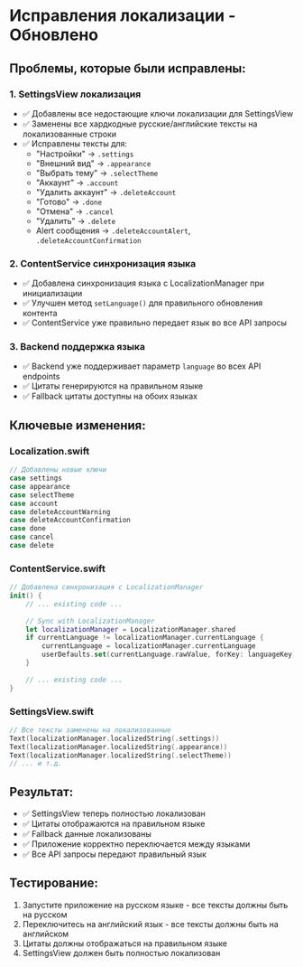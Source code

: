 # Исправления локализации - Обновлено

## Проблемы, которые были исправлены:

### 1. SettingsView локализация
- ✅ Добавлены все недостающие ключи локализации для SettingsView
- ✅ Заменены все хардкодные русские/английские тексты на локализованные строки
- ✅ Исправлены тексты для:
  - "Настройки" → `.settings`
  - "Внешний вид" → `.appearance`
  - "Выбрать тему" → `.selectTheme`
  - "Аккаунт" → `.account`
  - "Удалить аккаунт" → `.deleteAccount`
  - "Готово" → `.done`
  - "Отмена" → `.cancel`
  - "Удалить" → `.delete`
  - Alert сообщения → `.deleteAccountAlert`, `.deleteAccountConfirmation`

### 2. ContentService синхронизация языка
- ✅ Добавлена синхронизация языка с LocalizationManager при инициализации
- ✅ Улучшен метод `setLanguage()` для правильного обновления контента
- ✅ ContentService уже правильно передает язык во все API запросы

### 3. Backend поддержка языка
- ✅ Backend уже поддерживает параметр `language` во всех API endpoints
- ✅ Цитаты генерируются на правильном языке
- ✅ Fallback цитаты доступны на обоих языках

## Ключевые изменения:

### Localization.swift
```swift
// Добавлены новые ключи
case settings
case appearance
case selectTheme
case account
case deleteAccountWarning
case deleteAccountConfirmation
case done
case cancel
case delete
```

### ContentService.swift
```swift
// Добавлена синхронизация с LocalizationManager
init() {
    // ... existing code ...
    
    // Sync with LocalizationManager
    let localizationManager = LocalizationManager.shared
    if currentLanguage != localizationManager.currentLanguage {
        currentLanguage = localizationManager.currentLanguage
        userDefaults.set(currentLanguage.rawValue, forKey: languageKey)
    }
    
    // ... existing code ...
}
```

### SettingsView.swift
```swift
// Все тексты заменены на локализованные
Text(localizationManager.localizedString(.settings))
Text(localizationManager.localizedString(.appearance))
Text(localizationManager.localizedString(.selectTheme))
// ... и т.д.
```

## Результат:
- ✅ SettingsView теперь полностью локализован
- ✅ Цитаты отображаются на правильном языке
- ✅ Fallback данные локализованы
- ✅ Приложение корректно переключается между языками
- ✅ Все API запросы передают правильный язык

## Тестирование:
1. Запустите приложение на русском языке - все тексты должны быть на русском
2. Переключитесь на английский язык - все тексты должны быть на английском
3. Цитаты должны отображаться на правильном языке
4. SettingsView должен быть полностью локализован 
